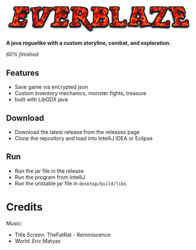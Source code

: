 ![EverBlaze](https://github.com/Rohan-Bansal/EverBlaze/blob/master/core/assets/UI/title.png)

__A java roguelike with a custom storyline, combat, and exploration.__

_60% finished_

## Features

- Save game via encrypted json
- Custom inventory mechanics, monster fights, treasure
- built with LibGDX java

## Download

* Download the latest release from the releases page
* Clone the repository and load into IntelliJ IDEA or Eclipse

## Run

* Run the jar file in the release
* Run the program from IntelliJ
* Run the unstable jar file in `desktop/build/libs`

# Credits

Music: 

- Title Screen: TheFatRat - Reminiscence
- World: Eric Matyas
